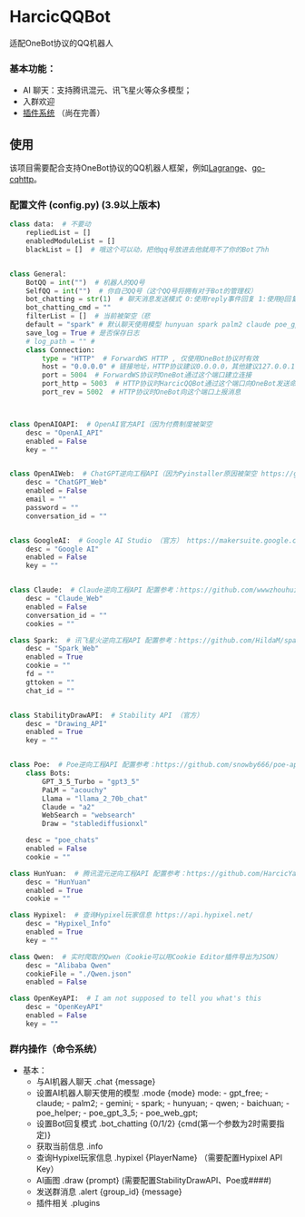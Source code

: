 # HarcicQQBot
适配OneBot协议的QQ机器人


### 基本功能：
- AI 聊天：支持腾讯混元、讯飞星火等众多模型；
- 入群欢迎
- [插件系统](https://github.com/HarcicYang/HarcicQQBot/blob/main/plugin.md) （尚在完善）

## 使用
该项目需要配合支持OneBot协议的QQ机器人框架，例如[Lagrange](https://github.com/LagrangeDev/Lagrange.Core)、[go-cqhttp](https://github.com/Mrs4s/go-cqhttp)。

### 配置文件 (config.py) (3.9以上版本)
~~~ python
class data:  # 不要动
    repliedList = []
    enabledModuleList = []
    blackList = []  # 哦这个可以动，把他qq号放进去他就用不了你的Bot了hh


class General:
    BotQQ = int("")  # 机器人的QQ号
    SelfQQ = int("")  # 你自己QQ号（这个QQ号将拥有对于Bot的管理权）
    bot_chatting = str(1)  # 聊天消息发送模式 0:使用reply事件回复 1:使用@回复 2:使用指定的命令回复（需要配置bot_chatting_cmd） QQ号:回复时@指定用户的QQ
    bot_chatting_cmd = ""
    filterList = []  # 当前被架空（悲
    default = "spark" # 默认聊天使用模型 hunyuan spark palm2 claude poe_gpt_3_5 poe_palm poe_llama poe_claude
    save_log = True # 是否保存日志
    # log_path = "" # 
    class Connection:
        type = "HTTP"  # ForwardWS HTTP , 仅使用OneBot协议时有效
        host = "0.0.0.0" # 链接地址，HTTP协议建议0.0.0.0，其他建议127.0.0.1  目前强制向127.0.0.1上报消息发送、回复等内容 (记得按需编辑control.html，一般无需)
        port = 5004  # ForwardWS协议时OneBot通过这个端口建立连接
        port_http = 5003  # HTTP协议时HarcicQQBot通过这个端口向OneBot发送命令
        port_rev = 5002  # HTTP协议时OneBot向这个端口上报消息



class OpenAIOAPI:  # OpenAI官方API（因为付费制度被架空
    desc = "OpenAI_API"
    enabled = False
    key = ""


class OpenAIWeb:  # ChatGPT逆向工程API（因为Pyinstaller原因被架空 https://github.com/acheong08/ChatGPT
    desc = "ChatGPT_Web"
    enabled = False
    email = ""
    password = ""
    conversation_id = ""


class GoogleAI:  # Google AI Studio （官方） https://makersuite.google.com/
    desc = "Google AI"
    enabled = False
    key = ""


class Claude:  # Claude逆向工程API 配置参考：https://github.com/wwwzhouhui/Claude2-PyAPI
    desc = "Claude_Web"
    enabled = False
    conversation_id = ""
    cookies = ""

class Spark:  # 讯飞星火逆向工程API 配置参考：https://github.com/HildaM/sparkdesk-api
    desc = "Spark_Web"
    enabled = True
    cookie = ""
    fd = ""
    gttoken = ""
    chat_id = ""


class StabilityDrawAPI:  # Stability API （官方）
    desc = "Drawing_API"
    enabled = True
    key = ""


class Poe:  # Poe逆向工程API 配置参考：https://github.com/snowby666/poe-api-wrapper
    class Bots:
        GPT_3_5_Turbo = "gpt3_5"
        PaLM = "acouchy"
        Llama = "llama_2_70b_chat"
        Claude = "a2"
        WebSearch = "websearch"
        Draw = "stablediffusionxl"

    desc = "poe_chats"
    enabled = False
    cookie = ""

class HunYuan:  # 腾讯混元逆向工程API 配置参考：https://github.com/HarcicYang/rev_HunYuan
    desc = "HunYuan"
    enabled = True
    cookie = ""

class Hypixel:  # 查询Hypixel玩家信息 https://api.hypixel.net/
    desc = "Hypixel_Info"
    enabled = True
    key = ""

class Qwen:  # 实时爬取的Qwen（Cookie可以用Cookie Editor插件导出为JSON）
    desc = "Alibaba Qwen"
    cookieFile = "./Qwen.json"
    enabled = False

class OpenKeyAPI:  # I am not supposed to tell you what's this
    desc = "OpenKeyAPI"
    enabled = False
    key = ""
~~~

### 群内操作（命令系统）
- 基本：
  - 与AI机器人聊天 .chat {message}
  - 设置AI机器人聊天使用的模型 .mode {mode}
      mode:
        - gpt_free;
        - claude;
        - palm2;
        - gemini;
        - spark;
        - hunyuan;
        - qwen;
        - baichuan;
        - poe_helper;
        - poe_gpt_3_5;
        - poe_web_gpt;
  - 设置Bot回复模式 .bot_chatting {0/1/2} {cmd(第一个参数为2时需要指定)}
  - 获取当前信息 .info
  - 查询Hypixel玩家信息 .hypixel {PlayerName} （需要配置Hypixel API Key）
  - AI画图 .draw {prompt} (需要配置StabilityDrawAPI、Poe或####)
  - 发送群消息 .alert {group_id} {message}
  - 插件相关 .plugins
